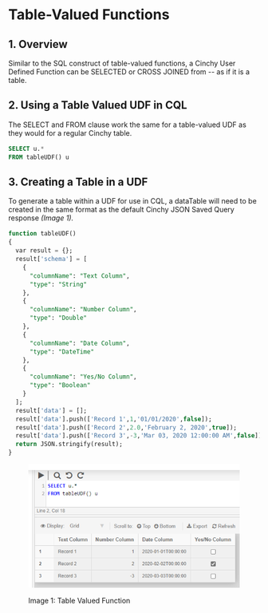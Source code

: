 # Table-Valued Functions

## 1. Overview

Similar to the SQL construct of table-valued functions, a Cinchy User Defined Function can be SELECTED or CROSS JOINED from -- as if it is a table.

## 2. Using a Table Valued UDF in CQL <a href="#static-table" id="static-table"></a>

The SELECT and FROM clause work the same for a table-valued UDF as they would for a regular Cinchy table.

```sql
SELECT u.*
FROM tableUDF() u
```

## 3. Creating a Table in a UDF <a href="#static-table" id="static-table"></a>

To generate a table within a UDF for use in CQL, a dataTable will need to be created in the same format as the default Cinchy JSON Saved Query response _(Image 1)._

```sql
function tableUDF()
{
  var result = {};
  result['schema'] = [
    {
      "columnName": "Text Column",
      "type": "String"
    },
    {
      "columnName": "Number Column",
      "type": "Double"
    },
    {
      "columnName": "Date Column",
      "type": "DateTime"
    },
    {
      "columnName": "Yes/No Column",
      "type": "Boolean"
    }
  ];
  result['data'] = [];
  result['data'].push(['Record 1',1,'01/01/2020',false]);
  result['data'].push(['Record 2',2.0,'February 2, 2020',true]);
  result['data'].push(['Record 3',-3,'Mar 03, 2020 12:00:00 AM',false]);
  return JSON.stringify(result);
}
```

<figure><img src="../../../../.gitbook/assets/image (535).png" alt=""><figcaption><p>Image 1: Table Valued Function</p></figcaption></figure>
